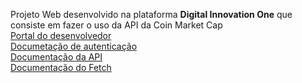 Projeto Web desenvolvido na plataforma **Digital Innovation One** que consiste em fazer o uso da API da Coin Market Cap <br>
[Portal do desenvolvedor](https://pro.coinmarketcap.com/account) <br>
[Documetação de autenticação](https://coinmarketcap.com/api/documentation/v1/#section/Authentication) <br>
[Documentação da API](https://coinmarketcap.com/api/documentation/v1/#) <br>
[Documentação do Fetch](https://developer.mozilla.org/en-US/docs/Web/API/Fetch_API)
